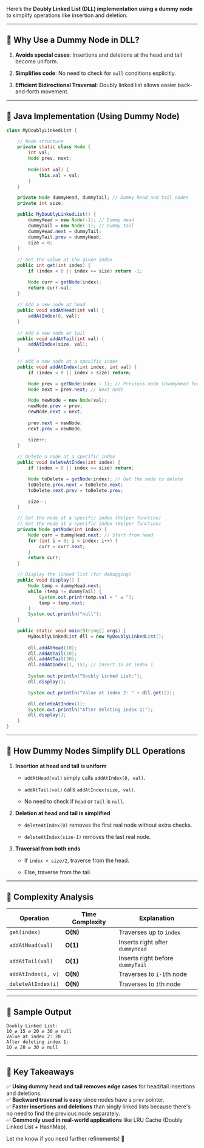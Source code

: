 Here’s the **Doubly Linked List (DLL) implementation using a dummy node** to simplify operations like insertion and deletion.

---

## **📌 Why Use a Dummy Node in DLL?**

1. **Avoids special cases**: Insertions and deletions at the head and tail become uniform.
    
2. **Simplifies code**: No need to check for `null` conditions explicitly.
    
3. **Efficient Bidirectional Traversal**: Doubly linked list allows easier back-and-forth movement.
    

---

## **📌 Java Implementation (Using Dummy Node)**

```java
class MyDoublyLinkedList {

    // Node structure
    private static class Node {
        int val;
        Node prev, next;
        
        Node(int val) {
            this.val = val;
        }
    }

    private Node dummyHead, dummyTail; // Dummy head and tail nodes
    private int size;

    public MyDoublyLinkedList() {
        dummyHead = new Node(-1); // Dummy head
        dummyTail = new Node(-1); // Dummy tail
        dummyHead.next = dummyTail;
        dummyTail.prev = dummyHead;
        size = 0;
    }
    
    // Get the value at the given index
    public int get(int index) {
        if (index < 0 || index >= size) return -1;

        Node curr = getNode(index);
        return curr.val;
    }
    
    // Add a new node at head
    public void addAtHead(int val) {
        addAtIndex(0, val);
    }
    
    // Add a new node at tail
    public void addAtTail(int val) {
        addAtIndex(size, val);
    }
    
    // Add a new node at a specific index
    public void addAtIndex(int index, int val) {
        if (index < 0 || index > size) return;

        Node prev = getNode(index - 1); // Previous node (dummyHead for index 0)
        Node next = prev.next; // Next node

        Node newNode = new Node(val);
        newNode.prev = prev;
        newNode.next = next;
        
        prev.next = newNode;
        next.prev = newNode;

        size++;
    }
    
    // Delete a node at a specific index
    public void deleteAtIndex(int index) {
        if (index < 0 || index >= size) return;

        Node toDelete = getNode(index); // Get the node to delete
        toDelete.prev.next = toDelete.next;
        toDelete.next.prev = toDelete.prev;

        size--;
    }

    // Get the node at a specific index (Helper function)
    // Get the node at a specific index (Helper function)
	private Node getNode(int index) {
	    Node curr = dummyHead.next; // Start from head
	    for (int i = 0; i < index; i++) {
	        curr = curr.next;
	    }
	    return curr;
	}

    // Display the linked list (for debugging)
    public void display() {
        Node temp = dummyHead.next;
        while (temp != dummyTail) {
            System.out.print(temp.val + " ⇄ ");
            temp = temp.next;
        }
        System.out.println("null");
    }

    public static void main(String[] args) {
        MyDoublyLinkedList dll = new MyDoublyLinkedList();
        
        dll.addAtHead(10);
        dll.addAtTail(20);
        dll.addAtTail(30);
        dll.addAtIndex(1, 15); // Insert 15 at index 1
        
        System.out.println("Doubly Linked List:");
        dll.display();

        System.out.println("Value at index 2: " + dll.get(2));

        dll.deleteAtIndex(1);
        System.out.println("After deleting index 1:");
        dll.display();
    }
}
```

---

## **📌 How Dummy Nodes Simplify DLL Operations**

1. **Insertion at head and tail is uniform**
    
    - `addAtHead(val)` simply calls `addAtIndex(0, val)`.
        
    - `addAtTail(val)` calls `addAtIndex(size, val)`.
        
    - No need to check if `head` or `tail` is `null`.
        
2. **Deletion at head and tail is simplified**
    
    - `deleteAtIndex(0)` removes the first real node without extra checks.
        
    - `deleteAtIndex(size-1)` removes the last real node.
        
3. **Traversal from both ends**
    
    - If `index < size/2`, traverse from the head.
        
    - Else, traverse from the tail.
        

---

## **📌 Complexity Analysis**

|Operation|Time Complexity|Explanation|
|---|---|---|
|`get(index)`|**O(N)**|Traverses up to `index`|
|`addAtHead(val)`|**O(1)**|Inserts right after `dummyHead`|
|`addAtTail(val)`|**O(1)**|Inserts right before `dummyTail`|
|`addAtIndex(i, v)`|**O(N)**|Traverses to `i-1`th node|
|`deleteAtIndex(i)`|**O(N)**|Traverses to `i`th node|

---

## **📌 Sample Output**

```
Doubly Linked List:
10 ⇄ 15 ⇄ 20 ⇄ 30 ⇄ null
Value at index 2: 20
After deleting index 1:
10 ⇄ 20 ⇄ 30 ⇄ null
```

---

## **📌 Key Takeaways**

✅ **Using dummy head and tail removes edge cases** for head/tail insertions and deletions.  
✅ **Backward traversal is easy** since nodes have a `prev` pointer.  
✅ **Faster insertions and deletions** than singly linked lists because there's no need to find the previous node separately.  
✅ **Commonly used in real-world applications** like LRU Cache (Doubly Linked List + HashMap).

Let me know if you need further refinements! 🚀